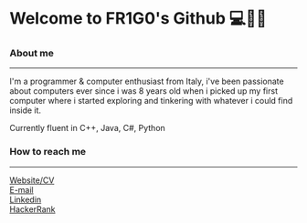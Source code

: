 # Welcome to **FR1G0**'s Github 💻🕵️‍♂️

### About me
---
I'm a programmer & computer enthusiast from Italy, i've been passionate about computers ever since i was 8 years old when i picked up my first computer where i started exploring and tinkering with whatever i could find inside it.


Currently fluent in C++, Java, C#, Python

### How to reach me
----

[Website/CV](http://josephfrigo.great-site.net/Home/)<br>
[E-mail](mailto:josephfrgg@gmail.com)<br>
[Linkedin](https://www.linkedin.com/in/joseph-frigo-877b75199/)<br>
[HackerRank](https://www.hackerrank.com/FR1G0)<br>






<!---
FR1G0/FR1G0 is a ✨ special ✨ repository because its `README.md` (this file) appears on your GitHub profile.
You can click the Preview link to take a look at your changes.
--->
